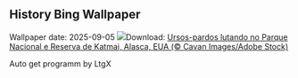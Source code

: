 ## History Bing Wallpaper
Wallpaper date: 2025-09-05
![](https://www.bing.com/th?id=OHR.WrestlingBears_PT-BR2169243821_UHD.jpg&w=1000)Download: [Ursos-pardos lutando no Parque Nacional e Reserva de Katmai, Alasca, EUA (© Cavan Images/Adobe Stock)](https://www.bing.com/th?id=OHR.WrestlingBears_PT-BR2169243821_UHD.jpg)

Auto get programm by LtgX
